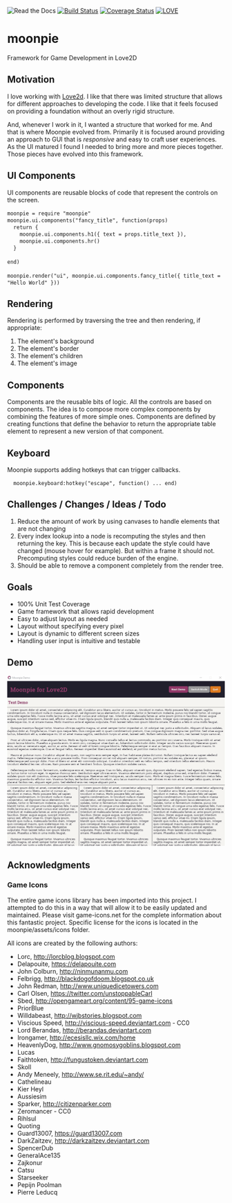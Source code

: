 ![Read the Docs](https://img.shields.io/readthedocs/moonpie)
[![Build Status](https://travis-ci.com/tredfern/moonpie.svg?branch=main)](https://travis-ci.com/tredfern/moonpie)
[![Coverage Status](https://coveralls.io/repos/github/tredfern/moonpie/badge.svg?branch=master)](https://coveralls.io/github/tredfern/moonpie?branch=master)
[![LOVE](https://img.shields.io/badge/L%C3%96VE-11.2-EA316E.svg)](http://love2d.org/)

# moonpie
Framework for Game Development in Love2D

## Motivation
I love working with [Love2d](http://love2d.org). I like that there was limited structure that allows for 
different approaches to developing the code. I like that it feels focused on providing a foundation without
an overly rigid structure.

And, whenever I work in it, I wanted a structure that worked for me. And that is where Moonpie evolved from.
Primarily it is focused around providing an approach to GUI that is _responsive_ and easy to craft user experiences.
As the UI matured I found I needed to bring more and more pieces together. Those pieces have evolved into this
framework.

## UI Components

UI components are reusable blocks of code that represent the controls on the screen. 

```
moonpie = require "moonpie"
moonpie.ui.components("fancy_title", function(props)
  return {
    moonpie.ui.components.h1({ text = props.title_text }),
    moonpie.ui.components.hr()
  }

end)

moonpie.render("ui", moonpie.ui.components.fancy_title({ title_text = "Hello World" }))
```

## Rendering

Rendering is performed by traversing the tree and then rendering, if appropriate:
 1. The element's background
 1. The element's border
 1. The element's children
 1. The element's image

## Components

Components are the reusable bits of logic. All the controls are based on components. The idea is to compose
more complex components by combining the features of more simple ones. Components are defined by creating
functions that define the behavior to return the appropriate table element to represent a new version of that
component.

## Keyboard

Moonpie supports adding hotkeys that can trigger callbacks.

```
  moonpie.keyboard:hotkey("escape", function() ... end)
```

## Challenges / Changes / Ideas / Todo

 1. Reduce the amount of work by using canvases to handle elements that are not changing
 1. Every index lookup into a node is recomputing the styles and then returning the key. 
  This is because each update the style could have changed (mouse hover for example). But
  within a frame it should not. Precomputing styles could reduce burden of the engine.
 1. Should be able to remove a component completely from the render tree.

## Goals
 * 100% Unit Test Coverage
 * Game framework that allows rapid development
 * Easy to adjust layout as needed
 * Layout without specifying every pixel
 * Layout is dynamic to different screen sizes
 * Handling user input is intuitive and testable

## Demo
![Demo](screenshots/moonpie_progress.gif)

## Acknowledgments 
### Game Icons
The entire game icons library has been imported into this project. I attempted to do this in a way that will allow
it to be easily updated and maintained. Please visit game-icons.net for the complete information about this 
fantastic project. Specific license for the icons is located in the moonpie/assets/icons folder.

All icons are created by the following authors:
- Lorc, http://lorcblog.blogspot.com
- Delapouite, https://delapouite.com
- John Colburn, http://ninmunanmu.com
- Felbrigg, http://blackdogofdoom.blogspot.co.uk
- John Redman, http://www.uniquedicetowers.com
- Carl Olsen, https://twitter.com/unstoppableCarl
- Sbed, http://opengameart.org/content/95-game-icons
- PriorBlue
- Willdabeast, http://wjbstories.blogspot.com
- Viscious Speed, http://viscious-speed.deviantart.com - CC0
- Lord Berandas, http://berandas.deviantart.com
- Irongamer, http://ecesisllc.wix.com/home
- HeavenlyDog, http://www.gnomosygoblins.blogspot.com
- Lucas
- Faithtoken, http://fungustoken.deviantart.com
- Skoll
- Andy Meneely, http://www.se.rit.edu/~andy/
- Cathelineau
- Kier Heyl
- Aussiesim
- Sparker, http://citizenparker.com
- Zeromancer - CC0
- Rihlsul
- Quoting
- Guard13007, https://guard13007.com
- DarkZaitzev, http://darkzaitzev.deviantart.com
- SpencerDub
- GeneralAce135
- Zajkonur
- Catsu
- Starseeker
- Pepijn Poolman
- Pierre Leducq
